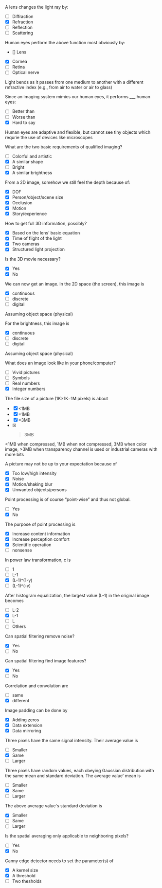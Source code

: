 A lens changes the light ray by:

-   [ ] Diffraction
-   [x] Refraction
-   [ ] Reflection
-   [ ] Scattering

Human eyes perform the above function most obviously by:

-   [] Lens
-   [x] Cornea
-   [ ] Retina
-   [ ] Optical nerve

Light bends as it passes from one medium to another with a different refractive index (e.g., from air to water or air to glass)

Since an imaging system mimics our human eyes, it performs \_\_\_ human eyes:

-   [ ] Better than
-   [ ] Worse than
-   [x] Hard to say

Human eyes are adaptive and flexible, but cannot see tiny objects which requrie the use of devices like microscopes

What are the two basic requirements of qualified imaging?

-   [ ] Colorful and artistic
-   [x] A similar shape
-   [ ] Bright
-   [x] A similar brightness

From a 2D image, somehow we still feel the depth because of:

-   [x] DOF
-   [x] Person/object/scene size
-   [x] Occlusion
-   [x] Motion
-   [x] Story/experience

How to get full 3D information, possibly?

-   [x] Based on the lens’ basic equation
-   [x] Time of flight of the light
-   [x] Two cameras
-   [x] Structured light projection

Is the 3D movie necessary?

-   [x] Yes
-   [x] No

We can now get an image. In the 2D space (the screen), this image is

-   [x] continuous
-   [ ] discrete
-   [ ] digital

Assuming object space (physical)

For the brightness, this image is

-   [x] continuous
-   [ ] discrete
-   [ ] digital

Assuming object space (physical)

What does an image look like in your phone/computer?

-   [ ] Vivid pictures
-   [ ] Symbols
-   [ ] Real numbers
-   [x] Integer numbers

The file size of a picture (1K×1K=1M pixels) is about

-   [x] <1MB
-   [x] =1MB
-   [x] =3MB
-   [x] > 3MB

<1MB when compressed, 1MB when not compressed, 3MB when color image, >3MB when transparency channel is used or industrial cameras with more bits

A picture may not be up to your expectation because of

-   [x] Too low/high intensity
-   [x] Noise
-   [x] Motion/shaking blur
-   [x] Unwanted objects/persons

Point processing is of course “point-wise” and thus not global.

-   [ ] Yes
-   [x] No

The purpose of point processing is

-   [x] Increase content information
-   [x] Increase perception comfort
-   [x] Scientific operation
-   [ ] nonsense

In power law transformation, c is

-   [ ] 1
-   [ ] L-1
-   [x] (L-1)^(1-γ)
-   [ ] (L-1)^(-γ)

After histogram equalization, the largest value (L-1) in the original image becomes

-   [ ] L-2
-   [x] L-1
-   [ ] L
-   [ ] Others

Can spatial filtering remove noise?

-   [x] Yes
-   [ ] No

Can spatial filtering find image features?

-   [x] Yes
-   [ ] No

Correlation and convolution are

-   [ ] same
-   [x] different

Image padding can be done by

-   [x] Adding zeros
-   [x] Data extension
-   [x] Data mirroring

Three pixels have the same signal intensity. Their average value is

-   [ ] Smaller
-   [x] Same
-   [ ] Larger

Three pixels have random values, each obeying Gaussian distribution with the same mean and standard deviation. The average value' mean is

-   [ ] Smaller
-   [x] Same
-   [ ] Larger

The above average value's standard deviation is

-   [x] Smaller
-   [ ] Same
-   [ ] Larger

Is the spatial averaging only applicable to neighboring pixels?

-   [ ] Yes
-   [x] No

Canny edge detector needs to set the parameter(s) of

-   [x] A kernel size
-   [x] A threshold
-   [ ] Two thesholds